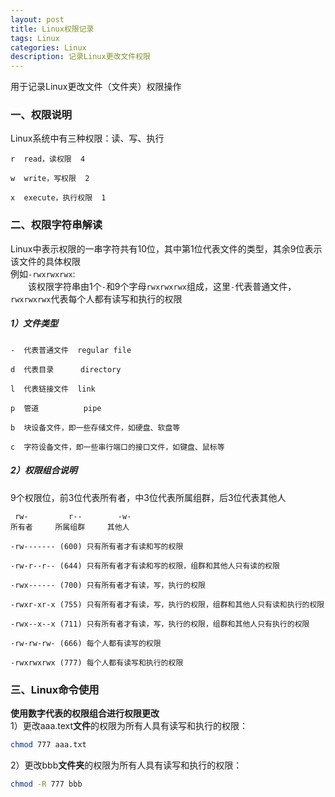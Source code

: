```yaml
---
layout: post
title: Linux权限记录
tags: Linux
categories: Linux
description: 记录Linux更改文件权限
---
```

用于记录Linux更改文件（文件夹）权限操作

<!-- more -->

### 一、权限说明
Linux系统中有三种权限：读、写、执行
```text
r  read，读权限  4

w  write，写权限  2

x  execute，执行权限  1
```

### 二、权限字符串解读  
Linux中表示权限的一串字符共有10位，其中第1位代表文件的类型，其余9位表示该文件的具体权限    
例如```-rwxrwxrwx```:  
　　该权限字符串由1个```-```和9个字母```rwxrwxrwx```组成，这里```-```代表普通文件，```rwxrwxrwx```代表每个人都有读写和执行的权限  
##### 1）文件类型  
```text
-  代表普通文件  regular file

d  代表目录      directory

l  代表链接文件  link

p  管道          pipe

b  块设备文件，即一些存储文件，如硬盘、软盘等

c  字符设备文件，即一些串行端口的接口文件，如键盘、鼠标等
```
##### 2）权限组合说明
9个权限位，前3位代表所有者，中3位代表所属组群，后3位代表其他人
```text
 rw-         r--        -w-
所有者     所属组群     其他人
```  
```text
-rw------- (600) 只有所有者才有读和写的权限

-rw-r--r-- (644) 只有所有者才有读和写的权限，组群和其他人只有读的权限

-rwx------ (700) 只有所有者才有读，写，执行的权限

-rwxr-xr-x (755) 只有所有者才有读，写，执行的权限，组群和其他人只有读和执行的权限

-rwx--x--x (711) 只有所有者才有读，写，执行的权限，组群和其他人只有执行的权限

-rw-rw-rw- (666) 每个人都有读写的权限

-rwxrwxrwx (777) 每个人都有读写和执行的权限
```

### 三、Linux命令使用
**使用数字代表的权限组合进行权限更改**  
1）更改aaa.text**文件**的权限为所有人具有读写和执行的权限：
```bash
chmod 777 aaa.txt
```
2）更改bbb**文件夹**的权限为所有人具有读写和执行的权限：
```bash
chmod -R 777 bbb
```
